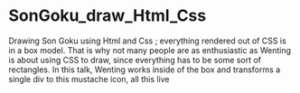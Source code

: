 # SonGoku_draw_Html_Css
 Drawing Son Goku using Html and Css ; everything rendered out of CSS is in a box model. That is why not many people are as enthusiastic as Wenting is about using CSS to draw, since everything has to be some sort of rectangles. In this talk, Wenting works inside of the box and transforms a single div to this mustache icon, all this live
